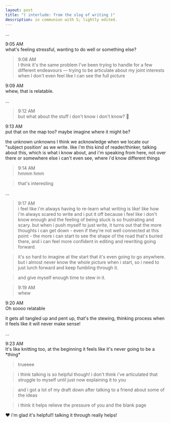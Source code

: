 ```yaml
---
layout: post
title: "( interlude: from the slog of writing )"
description: in communion with S; lightly edited.
---
```


...

9:05 AM  
what's feeling stressful, wanting to do well or something else?

> 9:08 AM  
> I think it's the same problem I've been trying to handle for a few different endeavours — trying to be articulate about my joint interests when I don't even feel like I can see the full picture  

9:09 AM  
whew, that is relatable.

...

> 9:12 AM  
> but what about the stuff i don't know i don't know? 🥲

9:13 AM  
put that on the map too? maybe imagine where it might be?

the unknown unknowns I think we acknowledge when we locate our "subject position' as we write. like i'm this kind of reader/thinker, talking about this, which is what i know about, and i'm speaking from here, not over there or somewhere else i can't even see, where i'd know different things

> 9:14 AM  
> hmmm hmm

> that's interesting

...

> 9:17 AM  
> i feel like i'm always having to re-learn what writing is like! like how i'm always scared to write and i put it off because i feel like i don't know enough and the feeling of being stuck is so frustrating and scary. but when i push myself to just write, it turns out that the more thoughts i can get down - even if they're not well connected at this point - the more i can start to see the shape of the road that's buried there, and i can feel more confident in editing and rewriting going forward.

> it's so hard to imagine at the start that it's even going to go anywhere. but i almost never know the whole picture when i start, so i need to just lurch forward and keep fumbling through it.

> and give myself enough time to stew in it.

> 9:19 AM  
> whew

9:20 AM  
Oh soooo relatable

it gets all tangled up and pent up, that's the stewing, thinking process when it feels like it will never make sense!

...

9:23 AM  
It's like knitting too, at the beginning it feels like it's never going to be a \*thing\*

> trueeee

> i think talking is so helpful though! i don't think i've articulated that struggle to myself until just now explaining it to you

> and i got a lot of my draft down after talking to a friend about some of the ideas

> i think it helps relieve the pressure of you and the blank page

❤️ i'm glad it's helpful!! talking it through really helps!